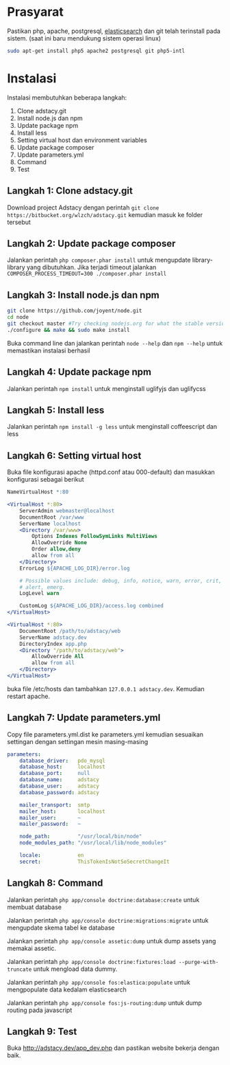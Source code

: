 # Prasyarat
Pastikan php, apache, postgresql, [elasticsearch](http://www.elasticsearch.org/guide/reference/setup/installation/) dan git telah terinstall pada sistem. (saat ini baru mendukung sistem operasi linux)

```sh
sudo apt-get install php5 apache2 postgresql git php5-intl
```

# Instalasi
Instalasi membutuhkan beberapa langkah:

1.  Clone adstacy.git
2.  Install node.js dan npm
3.  Update package npm
4.  Install less
5.  Setting virtual host dan environment variables
6.  Update package composer
7.  Update parameters.yml
8.  Command
9.  Test

## Langkah 1: Clone adstacy.git
Download project Adstacy dengan perintah `git clone https://bitbucket.org/wlzch/adstacy.git` kemudian masuk ke folder tersebut

## Langkah 2: Update package composer
Jalankan perintah `php composer.phar install` untuk mengupdate library-library yang dibutuhkan. Jika terjadi timeout jalankan `COMPOSER_PROCESS_TIMEOUT=300 ./composer.phar install`

## Langkah 3: Install node.js dan npm
```sh
git clone https://github.com/joyent/node.git
cd node
git checkout master #Try checking nodejs.org for what the stable version is
./configure && make && sudo make install
```

Buka command line dan jalankan perintah `node --help` dan `npm --help` untuk memastikan instalasi berhasil

## Langkah 4: Update package npm
Jalankan perintah `npm install` untuk menginstall uglifyjs dan uglifycss

## Langkah 5: Install less
Jalankan perintah `npm install -g less` untuk menginstall coffeescript dan less

## Langkah 6: Setting virtual host 
Buka file konfigurasi apache (httpd.conf atau 000-default) dan masukkan konfigurasi sebagai berikut

```apache
NameVirtualHost *:80

<VirtualHost *:80>
	ServerAdmin webmaster@localhost
	DocumentRoot /var/www
	ServerName localhost
	<Directory /var/www>
		Options Indexes FollowSymLinks MultiViews
		AllowOverride None
		Order allow,deny
		allow from all
	</Directory>
	ErrorLog ${APACHE_LOG_DIR}/error.log

	# Possible values include: debug, info, notice, warn, error, crit,
	# alert, emerg.
	LogLevel warn

	CustomLog ${APACHE_LOG_DIR}/access.log combined
</VirtualHost>

<VirtualHost *:80>
    DocumentRoot /path/to/adstacy/web
    ServerName adstacy.dev
    DirectoryIndex app.php
    <Directory "/path/to/adstacy/web">
        AllowOverride All
        allow from all
    </Directory>
</VirtualHost>
```

buka file /etc/hosts dan tambahkan `127.0.0.1 adstacy.dev`. Kemudian restart apache.

## Langkah 7: Update parameters.yml
Copy file parameters.yml.dist ke parameters.yml kemudian sesuaikan settingan dengan settingan mesin masing-masing

```yml
parameters:
    database_driver:   pdo_mysql
    database_host:     localhost
    database_port:     null
    database_name:     adstacy
    database_user:     adstacy
    database_password: adstacy

    mailer_transport:  smtp
    mailer_host:       localhost
    mailer_user:       ~
    mailer_password:   ~

    node_path:         "/usr/local/bin/node"
    node_modules_path: "/usr/local/lib/node_modules"

    locale:            en
    secret:            ThisTokenIsNotSoSecretChangeIt
```

## Langkah 8: Command
Jalankan perintah `php app/console doctrine:database:create` untuk membuat database

Jalankan perintah `php app/console doctrine:migrations:migrate` untuk mengupdate skema tabel ke database

Jalankan perintah `php app/console assetic:dump` untuk dump assets yang memakai assetic.

Jalankan perintah `php app/console doctrine:fixtures:load --purge-with-truncate` untuk mengload data dummy.

Jalankan perintah `php app/console fos:elastica:populate` untuk mengpopulate data kedalam elasticsearch

Jalankan perintah `php app/console fos:js-routing:dump` untuk dump routing pada javascript

## Langkah 9: Test
Buka http://adstacy.dev/app_dev.php dan pastikan website bekerja dengan baik.
